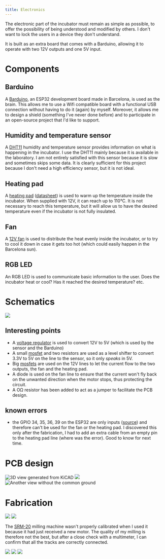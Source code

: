 ```yaml
---
title: Electronics
---
```


The electronic part of the incubator must remain as simple as possible, to offer the possibility of being understood and modified by others. I don't want to lock the users in a device they don't understand.

It is built as an extra board that comes with a Barduino, allowing it to operate with two 12V outputs and one 5V input.

# Components

## Barduino

A [Barduino](https://gitlab.com/fablabbcn-projects/electronics/barduino), an ESP32 development board made in Barcelona, is used as the brain. This allows me to use a Wifi compatible board with a functional USB connection without having to do it (again) by myself. Moreover, it allows me to design a shield (something I've never done before) and to participate in an open-source project that I'd like to support.

## Humidity and temperature sensor

A [DHT11](https://www.adafruit.com/product/386) humidity and temperature sensor provides information on what is happening in the incubator. I use the DHT11 mainly because it is available in the laboratory. I am not entirely satisfied with this sensor because it is slow and sometimes skips some data. It is clearly sufficient for this project because I don't need a high efficiency sensor, but it is not ideal.

## Heating pad

A [heating pad](https://www.adafruit.com/product/1481) ([datasheet](https://cdn-shop.adafruit.com/datasheets/Ultra+Heating+Fabric.pdf)) is used to warm up the temperature inside the incubator. When supplied with 12V, it can reach up to 110°C. It is not necessary to reach this temperature, but it will allow us to have the desired temperature even if the incubator is not fully insulated.

## Fan

A [12V fan](https://www.sparkfun.com/products/16034) is used to distribute the heat evenly inside the incubator, or to try to cool it down in case it gets too hot (which could easily happen in the Barcelona sun).

## RGB LED

An RGB LED is used to communicate basic information to the user. Does the incubator heat or cool? Has it reached the desired temperature? etc.

# Schematics

![](schematics.svg)

## Interesting points

- A [voltage regulator](https://www.onsemi.com/pub/Collateral/NCP1117-D.PDF) is used to convert 12V to 5V (which is used by the sensor and the Barduino)
- A small [mosfet](https://www.onsemi.com/pub/Collateral/NDS355AN-D.PDF) and two resistors are used as a level shifter to convert 3.3V to 5V on the line to the sensor, so it only *speaks* in 5V.
- Big [mosfets](https://www.onsemi.com/pub/Collateral/RFD16N05LSM-D.PDF) are used on the 12V lines to let the current flow to the two outputs, the fan and the heating pad.
- A diode is used on the fan line to ensure that the current won't fly back on the unwanted direction when the motor stops, thus protecting the circuit.
- A OΩ resistor has been added to act as a jumper to facilitate the PCB design.

## known errors

- the GPIO 34, 35, 36, 39 on the ESP32 are only inputs ([source](https://randomnerdtutorials.com/esp32-pinout-reference-gpios/)) and therefore can't be used for the fan or the heating pad. I discovered this only after the fabrication, I had to add an extra cable from an empty pin to the heating pad line (where was the error). Good to know for next time.

# PCB design

![3D view generated from KiCAD](incubator-esp-3D.png)
![](output-pcb.png)
![Another view without the common ground](output-pcb-without-gnd.png)

# Fabrication

![](fab-01.jpg)
![](fab-02.jpg)

The [SRM-20](https://www.rolanddga.com/products/3d/srm-20-small-milling-machine) milling machine wasn't properly calibrated when I used it because it had just received a new motor. The quality of my milling is therefore not the best, but after a close check with a multimeter, I can confirm that all the tracks are correctly connected.

![](fab-03.jpg)
![](fab-04.jpg)
![](fab-05.jpg)